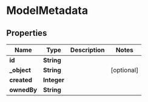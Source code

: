 

# ModelMetadata


## Properties

| Name | Type | Description | Notes |
|------------ | ------------- | ------------- | -------------|
|**id** | **String** |  |  |
|**_object** | **String** |  |  [optional] |
|**created** | **Integer** |  |  |
|**ownedBy** | **String** |  |  |



